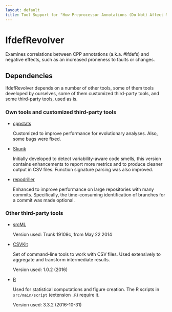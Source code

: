 ```yaml
---
layout: default
title: Tool Support for "How Preprocessor Annotations (Do Not) Affect Maintainability"
---
```


# IfdefRevolver

Examines correlations between CPP annotations (a.k.a. #ifdefs) and
negative effects, such as an increased proneness to faults or changes.

## Dependencies

IfdefRevolver depends on a number of other tools, some of them tools
developed by ourselves, some of them customized third-party tools, and
some third-party tools, used as is.

### Own tools and customized third-party tools

* [cppstats](https://github.com/wfenske/cppstats)

  Customized to improve performance for evolutionary analyses.  Also,
  some bugs were fixed.

* [Skunk](https://github.com/wfenske/Skunk)

  Initially developed to detect variability-aware code smells, this
  version contains enhancements to report more metrics and to produce
  cleaner output in CSV files.  Function signature parsing was also
  improved.

* [repodriller](https://github.com/wfenske/repodriller)

  Enhanced to improve performance on large repositories with many
  commits.  Specifically, the time-consuming identification of
  branches for a commit was made optional.

### Other third-party tools

* [srcML](http://www.srcml.org/)

  Version used: Trunk 19109c, from May 22 2014

* [CSVKit](https://github.com/wireservice/csvkit)

  Set of command-line tools to work with CSV files.  Used extensively
  to aggregate and transform intermediate results.

  Version used: 1.0.2 (2016)

* [R](https://www.r-project.org/)

  Used for statistical computations and figure creation.  The R
  scripts in `src/main/script` (extension `.R`) require it.

  Version used: 3.3.2 (2016-10-31)
